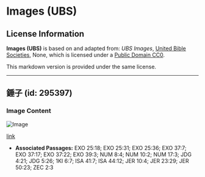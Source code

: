 # Images (UBS)

## License Information

**Images (UBS)** is based on and adapted from: _UBS Images_, [United Bible Societies](https://unitedbiblesocieties.org/), None, which is licensed under a [Public Domain CC0](https://creativecommons.org/public-domain/cc0/).

This markdown version is provided under the same license.



--------------------------------

## 錘子 (id: 295397)

### Image Content

![Image](https://cdn.aquifer.bible/aquifer-content/resources/Media/WEB-0370_hammer.jpg)

[link](https://cdn.aquifer.bible/aquifer-content/resources/Media/WEB-0370_hammer.jpg)

* **Associated Passages:** EXO 25:18; EXO 25:31; EXO 25:36; EXO 37:7; EXO 37:17; EXO 37:22; EXO 39:3; NUM 8:4; NUM 10:2; NUM 17:3; JDG 4:21; JDG 5:26; 1KI 6:7; ISA 41:7; ISA 44:12; JER 10:4; JER 23:29; JER 50:23; ZEC 2:3

